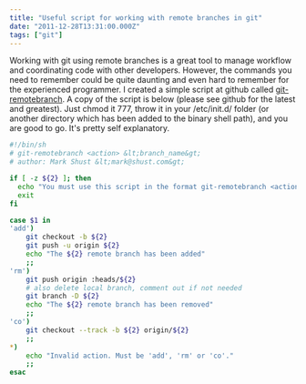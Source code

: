 ```yaml
---
title: "Useful script for working with remote branches in git"
date: "2011-12-28T13:31:00.000Z"
tags: ["git"]
---
```


Working with git using remote branches is a great tool to manage workflow and coordinating code with other developers. However, the commands you need to remember could be quite daunting and even hard to remember for the experienced programmer. I created a simple script at github called <a href="https://github.com/markshust/git-remotebranch/blob/master/git-remotebranch" target="_blank">git-remotebranch</a>. A copy of the script is below (please see github for the latest and greatest). Just chmod it 777, throw it in your /etc/init.d/ folder (or another directory which has been added to the binary shell path), and you are good to go. It's pretty self explanatory.

```bash
#!/bin/sh
# git-remotebranch <action> &lt;branch_name&gt;
# author: Mark Shust &lt;mark@shust.com&gt;

if [ -z ${2} ]; then
  echo "You must use this script in the format git-remotebranch <action> &lt;branch_name&gt;"
  exit
fi

case $1 in
'add')
    git checkout -b ${2}
    git push -u origin ${2}
    echo "The ${2} remote branch has been added"
    ;;
'rm')
    git push origin :heads/${2}
    # also delete local branch, comment out if not needed
    git branch -D ${2}
    echo "The ${2} remote branch has been removed"
    ;;
'co')
    git checkout --track -b ${2} origin/${2}
    ;;
*)
    echo "Invalid action. Must be 'add', 'rm' or 'co'."
    ;;
esac
```
